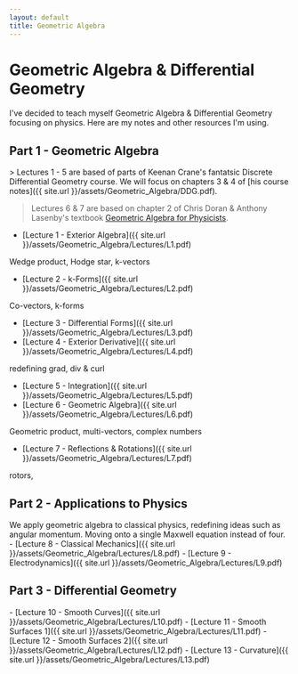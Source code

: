 ```yaml
---
layout: default
title: Geometric Algebra
---
```


<h1>Geometric Algebra & Differential Geometry</h1>
I've decided to teach myself Geometric Algebra & Differential Geometry focusing on physics. Here are my notes and other resources I'm using.
<h2>Part 1 - Geometric Algebra</h2>
> Lectures 1 - 5 are based of parts of Keenan Crane's fantatsic Discrete Differential Geometry course. We will focus on chapters 3 & 4 of [his course notes]({{ site.url }}/assets/Geometric_Algebra/DDG.pdf).

> Lectures 6 & 7 are based on chapter 2 of Chris Doran & Anthony Lasenby's textbook [Geometric Algebra for Physicists]( {{site.url}}/assets/Geometric_Algebra/GAforPhysics.pdf).

  - [Lecture 1 - Exterior Algebra]({{ site.url }}/assets/Geometric_Algebra/Lectures/L1.pdf)

  Wedge product, Hodge star, k-vectors
  - [Lecture 2 - k-Forms]({{ site.url }}/assets/Geometric_Algebra/Lectures/L2.pdf)

  Co-vectors, k-forms
  - [Lecture 3 - Differential Forms]({{ site.url }}/assets/Geometric_Algebra/Lectures/L3.pdf)
  - [Lecture 4 - Exterior Derivative]({{ site.url }}/assets/Geometric_Algebra/Lectures/L4.pdf)

  redefining grad, div & curl
  - [Lecture 5 - Integration]({{ site.url }}/assets/Geometric_Algebra/Lectures/L5.pdf)
  - [Lecture 6 - Geometric Algebra]({{ site.url }}/assets/Geometric_Algebra/Lectures/L6.pdf)

  Geometric product, multi-vectors, complex numbers
  - [Lecture 7 - Reflections & Rotations]({{ site.url }}/assets/Geometric_Algebra/Lectures/L7.pdf)

  rotors,
<h2>Part 2 - Applications to Physics</h2>
We apply geometric algebra to classical physics, redefining ideas such as angular momentum. Moving onto a single Maxwell equation instead of four.
  - [Lecture 8 - Classical Mechanics]({{ site.url }}/assets/Geometric_Algebra/Lectures/L8.pdf)
  - [Lecture 9 - Electrodynamics]({{ site.url }}/assets/Geometric_Algebra/Lectures/L9.pdf)
<h2>Part 3 - Differential Geometry</h2>
  - [Lecture 10 - Smooth Curves]({{ site.url }}/assets/Geometric_Algebra/Lectures/L10.pdf)
  - [Lecture 11 - Smooth Surfaces 1]({{ site.url }}/assets/Geometric_Algebra/Lectures/L11.pdf)
  - [Lecture 12 - Smooth Surfaces 2]({{ site.url }}/assets/Geometric_Algebra/Lectures/L12.pdf)
  - [Lecture 13 - Curvature]({{ site.url }}/assets/Geometric_Algebra/Lectures/L13.pdf)

